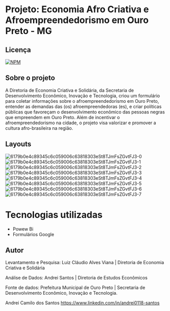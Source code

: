 # Projeto: Economia Afro Criativa e Afroempreendedorismo em Ouro Preto - MG

## Licença  
[![NPM](https://img.shields.io/npm/l/react)](https://github.com/andrei0118/gn-vendas/blob/master/LICENSE)

## Sobre o projeto

A Diretoria de Economia Criativa e Solidária, da Secretaria de Desenvolvimento Econômico, Inovação e Tecnologia, criou um formulário para coletar informações sobre o afroempreendedorismo em Ouro Preto, entender as demandas das (os) afroempreendedoras (es), e criar políticas públicas que favoreçam o desenvolvimento econômico das pessoas negras que empreendem em Ouro Preto. Além de incentivar o afroempreendedorismo na cidade, o projeto visa valorizar e promover a cultura afro-brasileira na região.

##  Layouts  
![6179b0e4c89345c6c059006c63818303eSt8TJmFsZGvtFJ3-0](https://github.com/andrei0118/Estudo-Afroempreendorismo-Powerbi/assets/75299828/331f71a0-6d77-4d1c-898b-36b0f8b2e98d)
![6179b0e4c89345c6c059006c63818303eSt8TJmFsZGvtFJ3-1](https://github.com/andrei0118/Estudo-Afroempreendorismo-Powerbi/assets/75299828/076dcc70-22ac-4c46-a4f6-72683bc3fe31)
![6179b0e4c89345c6c059006c63818303eSt8TJmFsZGvtFJ3-2](https://github.com/andrei0118/Estudo-Afroempreendorismo-Powerbi/assets/75299828/b9c20d07-c924-47bb-9b56-0d5fe742fe2b)
![6179b0e4c89345c6c059006c63818303eSt8TJmFsZGvtFJ3-3](https://github.com/andrei0118/Estudo-Afroempreendorismo-Powerbi/assets/75299828/7cdafa41-7516-449f-a833-b17c2a0d51db)
![6179b0e4c89345c6c059006c63818303eSt8TJmFsZGvtFJ3-4](https://github.com/andrei0118/Estudo-Afroempreendorismo-Powerbi/assets/75299828/13ac0dfc-90ae-4dfc-b93d-0451ca3b0f41)
![6179b0e4c89345c6c059006c63818303eSt8TJmFsZGvtFJ3-5](https://github.com/andrei0118/Estudo-Afroempreendorismo-Powerbi/assets/75299828/79069a3b-68bf-405b-8d7c-c7de668da156)
![6179b0e4c89345c6c059006c63818303eSt8TJmFsZGvtFJ3-6](https://github.com/andrei0118/Estudo-Afroempreendorismo-Powerbi/assets/75299828/5495948c-b6ec-401e-9a5e-a504f8437cf9)
![6179b0e4c89345c6c059006c63818303eSt8TJmFsZGvtFJ3-7](https://github.com/andrei0118/Estudo-Afroempreendorismo-Powerbi/assets/75299828/1f6766ac-6222-412a-956f-0caef82bc618)

# Tecnologias utilizadas
- Powew Bi
- Formulários Google
  
## Autor
Levantamento e Pesquisa: Luiz Cláudio Alves Viana |  Diretoria de Economia Criativa e Solidária 

Análise de Dados: Andrei Santos | Diretoria de Estudos Econômicos 

Fonte de dados: Prefeitura Municipal de Ouro Preto | Secretaria de Desenvolvimento Econômico, Inovação e Tecnologia.

Andrei Camilo dos Santos
https://www.linkedin.com/in/andrei0118-santos

